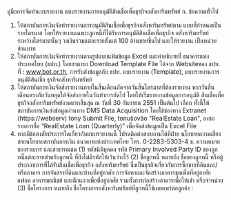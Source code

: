 คู่มือการจัดทําแบบรายงาน
แบบรายงานการอนุมัติสินเชื่อเพื่อธุรกิจอสังหาริมทรัพย์
ก. ข้อความทั่วไป
1. ให้สถาบันการเงินจัดทำรายงานการอนุมัติสินเชื่อเพื่อธุรกิจอสังหาริมทรัพย์ตาม
แบบที่กำหนดเป็นรายไตรมาส โดยให้รายงานเฉพาะลูกหนี้ที่ได้รับการอนุมัติสินเชื่อเพื่อธุรกิจ
อสังหาริมทรัพย์ระหว่างไตรมาสนั้นๆ วงเงินรวมแต่ละรายตั้งแต่ 100 ล้านบาทขึ้นไป และให้รายงาน
เป็นหน่วยล้านบาท
2. ให้สถาบันการเงินจัดทำรายงานตามรูปแบบแฟ้มข้อมูล Excel และคำอธิบายที่
ธนาคารแห่งประเทศไทย (ธปท.) โดยสามารถ Download Template File ได้จาก Websiteของ ธปท. ที่ :
www.bot.or.th, การรับส่งข้อมูลกับ ธปท. แบบรายงาน (Template), แบบรายงานการอนุมัติสินเชื่อ
ธุรกิจอสังหาริมทรัพย์
3. ให้สถาบันการเงินจัดส่งรายงานภายในสิ้นเดือนถัดจากวันสิ้นไตรมาสที่ต้องรายงาน
หากวันสิ้นเดือนตรงกับวันหยุดให้จัดส่งภายในวันทำการถัดไป โดยให้เริ่มรายงานข้อมูลการอนุมัติ
สินเชื่อเพื่อธุรกิจอสังหาริมทรัพย์งวดแรกสิ้นสุด ณ วันที่ 30 กันยายน 2551 เป็นต้นไป
เลือก
ทั้งนี้ให้สถาบันการเงินส่งข้อมูลผ่านทาง DMS Data Acquisition โดยใช้ช่องทาง
Extranet (https://webserv) tony Submit File, tonušovão “RealEstate Loan",
องชอ
รายการชื่อ “RealEstate Loan (Quarterly)” เพื่อจัดส่งข้อมูลเป็น Excel File
4. หากมีข้อสงสัยประการใดเกี่ยวกับแบบรายงานนี้ โปรดติดต่อสอบถามได้ที่ฝ่าย
นโยบายความเสี่ยง สายนโยบายสถาบันการเงิน ธนาคารแห่งประเทศไทย โทร. 0-2283-5303-4
ข. ความหมายของรายการ
และสาธารณชน
(1) รหัสนิติบุคคล รหัส Primary Involved Party ID ของลูกหนี้แต่ละรายสำหรับลูกหนี้
ที่ยังไม่มีรหัสให้เว้นว่างไว้
(2) ชื่อลูกหนี้ หมายถึง ชื่อของลูกหนี้ หรือผู้ประกอบการที่ได้รับสินเชื่อเพื่อธุรกิจ
อสังหาริมทรัพย์ ซึ่งเป็นธุรกิจเกี่ยวกับการซื้อขายที่ดินและ/หรืออาคาร การจัดสรรที่ดินและบ้านที่อยู่อาศัย
การจัดหาและจัดสร้างอาคารชุดเพื่อที่อยู่อาศัย แฟลต อาคารพาณิชย์ และตึกแถวเพื่อที่อยู่อาศัย
รวมทั้งการก่อสร้างอาคารเพื่อให้เช่า หรือจําหน่าย
(3) ชื่อโครงการ หมายถึง ชื่อโครงการอสังหาริมทรัพย์ที่ลูกหนี้ใช้เผยแพร่ต่อลูกค้า
:

